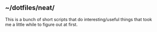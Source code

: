 ## ~/dotfiles/neat/
This is a bunch of short scripts that do interesting/useful things that took me a little while to figure out at first.